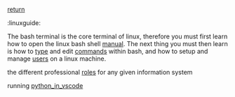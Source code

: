 [return](debian) 

:linuxguide:

The bash terminal is the core terminal of linux, therefore you must first learn how to open the linux bash shell [manual](shellmanual). The next thing you must then learn is how to [type](bash_typing) and edit [commands](commands) within bash, and how to setup and manage [users](users) on a linux machine.

the different professional [roles](roles) for any given information system 












running [python_in_vscode](pythonvscode)


